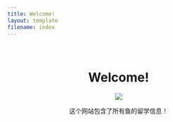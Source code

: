 ```yaml
---
title: Welcome!
layout: template
filename: index
--- 
```

<h1 align="center"> <br> Welcome! </h1>
<p align="center">
   <img src="https://raw.githubusercontent.com/imcrisanto/mms-142/main/streaming-scrolling.gif" />  
     <br>
</p>
<p align="center"> 这个网站包含了所有鱼的留学信息！</p>


